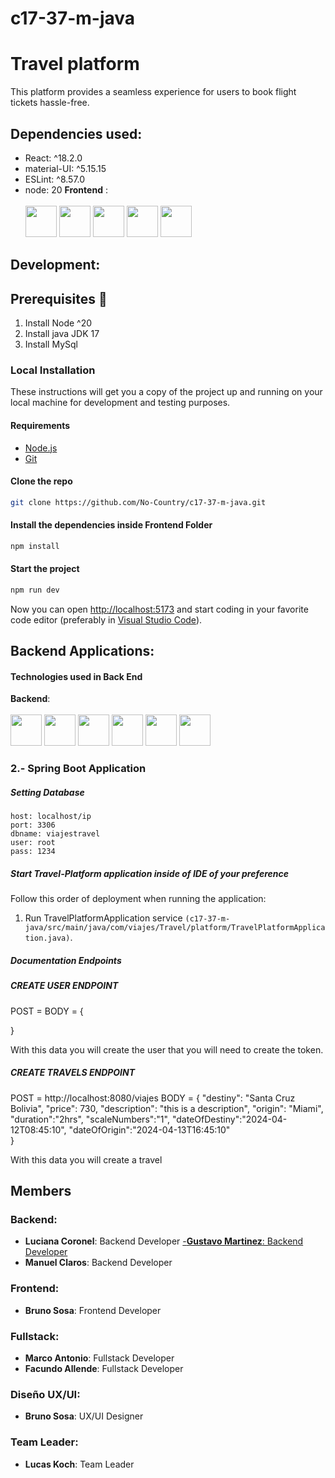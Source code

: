 # c17-37-m-java
# Travel platform

This platform provides a seamless experience for users to book flight tickets hassle-free.

## Dependencies used:

- React: ^18.2.0
- material-UI: ^5.15.15
- ESLint: ^8.57.0
- node: 20
  <strong>Frontend</strong> : <br><br>
   <img src=https://user-images.githubusercontent.com/25181517/117447155-6a868a00-af3d-11eb-9cfe-245df15c9f3f.png width="50" height="50">
   <img src=https://user-images.githubusercontent.com/25181517/183897015-94a058a6-b86e-4e42-a37f-bf92061753e5.png width="50" height="50">
   <img src=https://github-production-user-asset-6210df.s3.amazonaws.com/62091613/261395532-b40892ef-efb8-4b0e-a6b5-d1cfc2f3fc35.png width="50" height="50">
   <img src=https://user-images.githubusercontent.com/25181517/183898054-b3d693d4-dafb-4808-a509-bab54cf5de34.png width="50" height="50">
   <img src=https://user-images.githubusercontent.com/25181517/192108891-d86b6220-e232-423a-bf5f-90903e6887c3.png width="50" height="50"><br>
## Development:

## Prerequisites 🔨

1. Install Node ^20
2. Install java JDK 17
3. Install MySql

### Local Installation

These instructions will get you a copy of the project up and running on your local machine for development and testing purposes.

#### Requirements

- [Node.js](https://nodejs.org/en/)
- [Git](https://git-scm.com/downloads)

#### Clone the repo

```bash
git clone https://github.com/No-Country/c17-37-m-java.git
```

#### Install the dependencies inside Frontend Folder

```bash
npm install
```

#### Start the project

```bash
npm run dev
```

Now you can open [http://localhost:5173](http://localhost:5173) and start coding in your favorite code editor (preferably in [Visual Studio Code](https://code.visualstudio.com/)).


## Backend Applications:

<h4>Technologies used in Back End</h4>

<div>
  <strong>Backend</strong>: <br><br>
   <img src=https://user-images.githubusercontent.com/25181517/117201156-9a724800-adec-11eb-9a9d-3cd0f67da4bc.png width="50" height="50">
   <img src=https://user-images.githubusercontent.com/25181517/117201470-f6d56780-adec-11eb-8f7c-e70e376cfd07.png width="50" height="50">
   <img src=https://user-images.githubusercontent.com/25181517/192108890-200809d1-439c-4e23-90d3-b090cf9a4eea.png width="50" height="50">
   <img src=https://user-images.githubusercontent.com/25181517/183896128-ec99105a-ec1a-4d85-b08b-1aa1620b2046.png width="50" height="50">
   <img src=https://user-images.githubusercontent.com/25181517/192109061-e138ca71-337c-4019-8d42-4792fdaa7128.png width="50" height="50">
   <img src=https://user-images.githubusercontent.com/25181517/192107858-fe19f043-c502-4009-8c47-476fc89718ad.png width="50" height="50">
 </div>

### 2.- Spring Boot Application


##### Setting Database

```
host: localhost/ip
port: 3306
dbname: viajestravel
user: root
pass: 1234
```


##### Start Travel-Platform application inside of IDE of your preference

Follow this order of deployment when running the application:

1. Run TravelPlatformApplication service `(c17-37-m-java/src/main/java/com/viajes/Travel/platform/TravelPlatformApplication.java)`.

##### Documentation Endpoints

##### CREATE USER ENDPOINT

POST =
BODY = {

}

With this data you will create the user that you will need to create the token.
##### CREATE TRAVELS ENDPOINT

POST = http://localhost:8080/viajes
BODY = {
    "destiny": "Santa Cruz Bolivia",
    "price": 730,
    "description": "this is a description",
    "origin": "Miami",
    "duration":"2hrs",
    "scaleNumbers":"1",
    "dateOfDestiny":"2024-04-12T08:45:10",
    "dateOfOrigin":"2024-04-13T16:45:10"   
}

With this data you will create a travel 


## Members
### Backend: 
- **Luciana Coronel**: Backend Developer
<a href="https://github.com/trujisxd1"> -**Gustavo Martinez**: Backend Developer <a/>
- **Manuel Claros**: Backend Developer

### Frontend:
- **Bruno Sosa**: Frontend Developer

### Fullstack:
- **Marco Antonio**: Fullstack Developer
- **Facundo Allende**: Fullstack Developer

### Diseño UX/UI:
- **Bruno Sosa**: UX/UI Designer

### Team Leader:
- **Lucas Koch**: Team Leader
